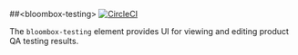 
##&lt;bloombox-testing&gt;  [![CircleCI](https://circleci.com/gh/Bloombox/bloombox-testing.svg?style=svg&circle-token=82ed68006c86325ee96a1ae8b289b0de2779ad81)](https://circleci.com/gh/Bloombox/bloombox-testing)

The `bloombox-testing` element provides UI for viewing and editing product QA testing results.
